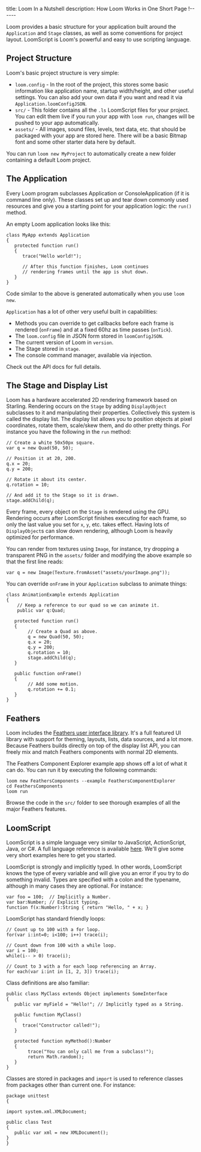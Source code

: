 title: Loom In a Nutshell
description: How Loom Works in One Short Page
!------

Loom provides a basic structure for your application built around the `Application` and `Stage` classes, as well as some conventions for project layout. LoomScript is Loom's powerful and easy to use scripting language.

## Project Structure

Loom's basic project structure is very simple:

   * `loom.config` - In the root of the project, this stores some basic information like application name, startup width/height, and other useful settings. You can also add your own data if you want and read it via `Application.loomConfigJSON`.
   * `src/` - This folder contains all the `.ls` LoomScript files for your project. You can edit them live if you run your app with `loom run`, changes will be pushed to your app automatically.
   * `assets/` - All images, sound files, levels, text data, etc. that should be packaged with your app are stored here. There will be a basic Bitmap font and some other starter data here by default.

You can run `loom new MyProject` to automatically create a new folder containing a default Loom project.

## The Application

Every Loom program subclasses Application or ConsoleApplication (if it is command line only). These classes set up and tear down commonly used resources and give you a starting point for your application logic: the `run()` method.

An empty Loom application looks like this:

~~~as3
class MyApp extends Application
{
   protected function run()
   {
      trace("Hello world!");
      
      // After this function finishes, Loom continues
      // rendering frames until the app is shut down.
   }
}
~~~

Code similar to the above is generated automatically when you use `loom new`.

`Application` has a lot of other very useful built in capabilities:
   * Methods you can override to get callbacks before each frame is rendered (`onFrame`) and at a fixed 60hz as time passes (`onTick`).
   * The `loom.config` file in JSON form stored in `loomConfigJSON`.
   * The current version of Loom in `version`.
   * The Stage stored in `stage`.
   * The console command manager, available via injection.

Check out the API docs for full details.

## The Stage and Display List

Loom has a hardware accelerated 2D rendering framework based on Starling. Rendering occurs on the `Stage` by adding `DisplayObject` subclasses to it and manipulating their properties. Collectively this system is called the display list. The display list allows you to position objects at pixel coordinates, rotate them, scale/skew them, and do other pretty things. For instance you have the following in the `run` method:

~~~as3
// Create a white 50x50px square.
var q = new Quad(50, 50);

// Position it at 20, 200.
q.x = 20;
q.y = 200;

// Rotate it about its center.
q.rotation = 10;

// And add it to the Stage so it is drawn.
stage.addChild(q);
~~~

Every frame, every object on the `Stage` is rendered using the GPU. Rendering occurs after LoomScript finishes executing for each frame, so only the last value you set for `x`, `y`, etc. takes effect. Having lots of `DisplayObject`s can slow down rendering, although Loom is heavily optimized for performance.

You can render from textures using `Image`, for instance, try dropping a transparent PNG in the `assets/` folder and modifying the above example so that the first line reads:

~~~as3
var q = new Image(Texture.fromAsset("assets/yourImage.png"));
~~~

You can override `onFrame` in your `Application` subclass to animate things:

~~~as3
class AnimationExample extends Application
{
    // Keep a reference to our quad so we can animate it.
    public var q:Quad;

   protected function run()
   {
        // Create a Quad as above.
        q = new Quad(50, 50);
        q.x = 20;
        q.y = 200;
        q.rotation = 10;
        stage.addChild(q);
   }
   
   public function onFrame()
   {
        // Add some motion.
        q.rotation += 0.1;
   }
}
~~~

## Feathers

Loom includes the [Feathers user interface library](http://www.feathersui.com). It's a full featured UI library with support for theming, layouts, lists, data sources, and a lot more. Because Feathers builds directly on top of the display list API, you can freely mix and match Feathers components with normal 2D elements.

The Feathers Component Explorer example app shows off a lot of what it can do. You can run it by executing the following commands:

~~~text
loom new FeathersComponents --example FeathersComponentExplorer
cd FeathersComponents
loom run
~~~

Browse the code in the `src/` folder to see thorough examples of all the major Feathers features.

## LoomScript

LoomScript is a simple language very similar to JavaScript, ActionScript, Java, or C#. A full language reference is available [here](http://docs.theengine.co/loom/1.1.3452/guides/02_LoomScript/02_syntax.html). We'll give some very short examples here to get you started.

LoomScript is strongly and implicitly typed. In other words, LoomScript knows the type of every variable and will give you an error if you try to do something invalid. Types are specified with a colon and the typename, although in many cases they are optional. For instance:

~~~as3
var foo = 100;  // Implicitly a Number.
var bar:Number; // Explicit typing.
function f(x:Number):String { return "Hello, " + x; }
~~~

LoomScript has standard friendly loops:

~~~as3
// Count up to 100 with a for loop.
for(var i:int=0; i<100; i++) trace(i);

// Count down from 100 with a while loop.
var i = 100;
while(i-- > 0) trace(i);

// Count to 3 with a for each loop referencing an Array.
for each(var i:int in [1, 2, 3]) trace(i);
~~~

Class definitions are also familiar:

~~~as3
public class MyClass extends Object implements SomeInterface
{
   public var myField = "Hello!"; // Implicitly typed as a String.
   
   public function MyClass()
   {
      trace("Constructor called!");
   }
   
   protected function myMethod():Number
   {
        trace("You can only call me from a subclass!");
        return Math.random();
   }
}
~~~

Classes are stored in packages and `import` is used to reference classes from packages other than current one. For instance:

~~~as3
package unittest
{

import system.xml.XMLDocument;

public class Test
{
   public var xml = new XMLDocument();
}
}
~~~